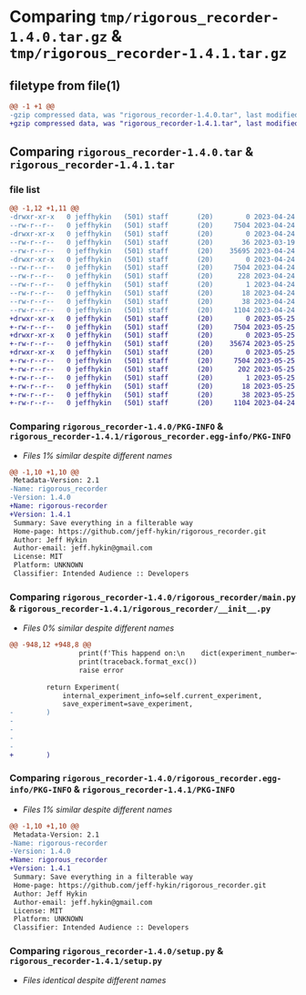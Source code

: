 # Comparing `tmp/rigorous_recorder-1.4.0.tar.gz` & `tmp/rigorous_recorder-1.4.1.tar.gz`

## filetype from file(1)

```diff
@@ -1 +1 @@
-gzip compressed data, was "rigorous_recorder-1.4.0.tar", last modified: Mon Apr 24 14:15:45 2023, max compression
+gzip compressed data, was "rigorous_recorder-1.4.1.tar", last modified: Thu May 25 20:56:13 2023, max compression
```

## Comparing `rigorous_recorder-1.4.0.tar` & `rigorous_recorder-1.4.1.tar`

### file list

```diff
@@ -1,12 +1,11 @@
-drwxr-xr-x   0 jeffhykin   (501) staff       (20)        0 2023-04-24 14:15:45.533557 rigorous_recorder-1.4.0/
--rw-r--r--   0 jeffhykin   (501) staff       (20)     7504 2023-04-24 14:15:45.533414 rigorous_recorder-1.4.0/PKG-INFO
-drwxr-xr-x   0 jeffhykin   (501) staff       (20)        0 2023-04-24 14:15:45.532658 rigorous_recorder-1.4.0/rigorous_recorder/
--rw-r--r--   0 jeffhykin   (501) staff       (20)       36 2023-03-19 13:33:17.000000 rigorous_recorder-1.4.0/rigorous_recorder/__init__.py
--rw-r--r--   0 jeffhykin   (501) staff       (20)    35695 2023-04-24 14:13:02.000000 rigorous_recorder-1.4.0/rigorous_recorder/main.py
-drwxr-xr-x   0 jeffhykin   (501) staff       (20)        0 2023-04-24 14:15:45.533182 rigorous_recorder-1.4.0/rigorous_recorder.egg-info/
--rw-r--r--   0 jeffhykin   (501) staff       (20)     7504 2023-04-24 14:15:45.000000 rigorous_recorder-1.4.0/rigorous_recorder.egg-info/PKG-INFO
--rw-r--r--   0 jeffhykin   (501) staff       (20)      228 2023-04-24 14:15:45.000000 rigorous_recorder-1.4.0/rigorous_recorder.egg-info/SOURCES.txt
--rw-r--r--   0 jeffhykin   (501) staff       (20)        1 2023-04-24 14:15:45.000000 rigorous_recorder-1.4.0/rigorous_recorder.egg-info/dependency_links.txt
--rw-r--r--   0 jeffhykin   (501) staff       (20)       18 2023-04-24 14:15:45.000000 rigorous_recorder-1.4.0/rigorous_recorder.egg-info/top_level.txt
--rw-r--r--   0 jeffhykin   (501) staff       (20)       38 2023-04-24 14:15:45.533597 rigorous_recorder-1.4.0/setup.cfg
--rw-r--r--   0 jeffhykin   (501) staff       (20)     1104 2023-04-24 13:58:53.000000 rigorous_recorder-1.4.0/setup.py
+drwxr-xr-x   0 jeffhykin   (501) staff       (20)        0 2023-05-25 20:56:13.321543 rigorous_recorder-1.4.1/
+-rw-r--r--   0 jeffhykin   (501) staff       (20)     7504 2023-05-25 20:56:13.321283 rigorous_recorder-1.4.1/PKG-INFO
+drwxr-xr-x   0 jeffhykin   (501) staff       (20)        0 2023-05-25 20:56:13.320345 rigorous_recorder-1.4.1/rigorous_recorder/
+-rw-r--r--   0 jeffhykin   (501) staff       (20)    35674 2023-05-25 20:48:40.000000 rigorous_recorder-1.4.1/rigorous_recorder/__init__.py
+drwxr-xr-x   0 jeffhykin   (501) staff       (20)        0 2023-05-25 20:56:13.321134 rigorous_recorder-1.4.1/rigorous_recorder.egg-info/
+-rw-r--r--   0 jeffhykin   (501) staff       (20)     7504 2023-05-25 20:56:12.000000 rigorous_recorder-1.4.1/rigorous_recorder.egg-info/PKG-INFO
+-rw-r--r--   0 jeffhykin   (501) staff       (20)      202 2023-05-25 20:56:13.000000 rigorous_recorder-1.4.1/rigorous_recorder.egg-info/SOURCES.txt
+-rw-r--r--   0 jeffhykin   (501) staff       (20)        1 2023-05-25 20:56:13.000000 rigorous_recorder-1.4.1/rigorous_recorder.egg-info/dependency_links.txt
+-rw-r--r--   0 jeffhykin   (501) staff       (20)       18 2023-05-25 20:56:13.000000 rigorous_recorder-1.4.1/rigorous_recorder.egg-info/top_level.txt
+-rw-r--r--   0 jeffhykin   (501) staff       (20)       38 2023-05-25 20:56:13.321619 rigorous_recorder-1.4.1/setup.cfg
+-rw-r--r--   0 jeffhykin   (501) staff       (20)     1104 2023-04-24 13:58:53.000000 rigorous_recorder-1.4.1/setup.py
```

### Comparing `rigorous_recorder-1.4.0/PKG-INFO` & `rigorous_recorder-1.4.1/rigorous_recorder.egg-info/PKG-INFO`

 * *Files 1% similar despite different names*

```diff
@@ -1,10 +1,10 @@
 Metadata-Version: 2.1
-Name: rigorous_recorder
-Version: 1.4.0
+Name: rigorous-recorder
+Version: 1.4.1
 Summary: Save everything in a filterable way
 Home-page: https://github.com/jeff-hykin/rigorous_recorder.git
 Author: Jeff Hykin
 Author-email: jeff.hykin@gmail.com
 License: MIT
 Platform: UNKNOWN
 Classifier: Intended Audience :: Developers
```

### Comparing `rigorous_recorder-1.4.0/rigorous_recorder/main.py` & `rigorous_recorder-1.4.1/rigorous_recorder/__init__.py`

 * *Files 0% similar despite different names*

```diff
@@ -948,12 +948,8 @@
                 print(f'This happend on:\n    dict(experiment_number={experiment_number}, error_number={error_number})')
                 print(traceback.format_exc())
                 raise error
         
         return Experiment(
             internal_experiment_info=self.current_experiment,
             save_experiment=save_experiment,
-        )
-    
-    
-    
-    
+        )
```

### Comparing `rigorous_recorder-1.4.0/rigorous_recorder.egg-info/PKG-INFO` & `rigorous_recorder-1.4.1/PKG-INFO`

 * *Files 1% similar despite different names*

```diff
@@ -1,10 +1,10 @@
 Metadata-Version: 2.1
-Name: rigorous-recorder
-Version: 1.4.0
+Name: rigorous_recorder
+Version: 1.4.1
 Summary: Save everything in a filterable way
 Home-page: https://github.com/jeff-hykin/rigorous_recorder.git
 Author: Jeff Hykin
 Author-email: jeff.hykin@gmail.com
 License: MIT
 Platform: UNKNOWN
 Classifier: Intended Audience :: Developers
```

### Comparing `rigorous_recorder-1.4.0/setup.py` & `rigorous_recorder-1.4.1/setup.py`

 * *Files identical despite different names*


